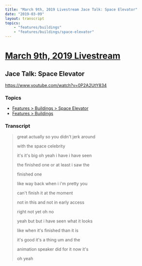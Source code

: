 ```yaml
---
title: "March 9th, 2019 Livestream Jace Talk: Space Elevator"
date: "2019-03-09"
layout: transcript
topics:
    - "features/buildings"
    - "features/buildings/space-elevator"
---
```

# [March 9th, 2019 Livestream](../2019-03-09.md)
## Jace Talk: Space Elevator
https://www.youtube.com/watch?v=0P2A2UtY834

### Topics
* [Features > Buildings > Space Elevator](../topics/features/buildings/space-elevator.md)
* [Features > Buildings](../topics/features/buildings.md)

### Transcript

> great actually so you didn't jerk around
> 
> with the space celebrity
> 
> it's it's big oh yeah i have i have seen
> 
> the finished one or at least i saw the
> 
> finished one
> 
> like way back when i i'm pretty you
> 
> can't finish it at the moment
> 
> not in this and not in early access
> 
> right not yet oh no
> 
> yeah but but i have seen what it looks
> 
> like when it's finished than it is
> 
> it's good it's a thing um and the
> 
> animation speaker did for it now it's
> 
> oh yeah
> 
